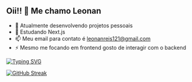 ## Oii!! 👋 Me chamo Leonan


- 🔭 Atualmente desenvolvendo projetos pessoais
- 🌱 Estudando Next.js
- 📫 Meu email para contato é leonanreis121@gmail.com
- ⚡ Mesmo me focando em frontend gosto de interagir com o backend

[![Typing SVG](https://readme-typing-svg.herokuapp.com?font=Fira+Code&weight=300&size=50&duration=4000&pause=1000&color=F73D9F&center=true&vCenter=true&random=false&width=1000&lines=Hello%2C+my+name+is+Leonan;I'm+19+years+old;I'm+a+web+Developer;I'm+from+Brazil;welcome%3A)](https://git.io/typing-svg)

  
[![GitHub Streak](https://github-readme-streak-stats.herokuapp.com?user=carolbarbosa101&theme=violet-dark&locale=pt_BR&date_format=n%2Fj%5B%2FY%5D&card_width=900)](https://git.io/streak-stats)

